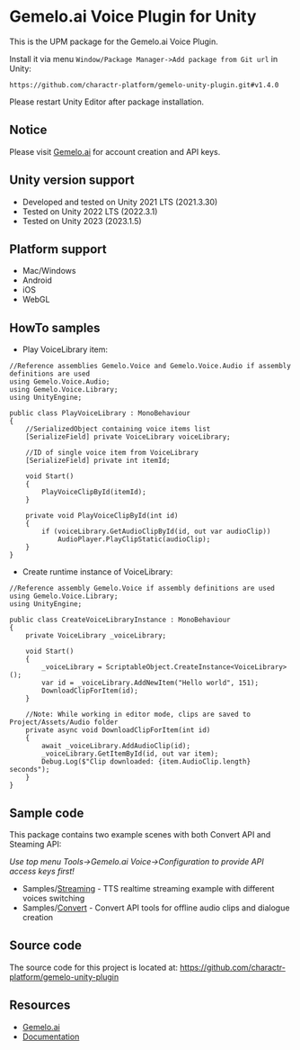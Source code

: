 Gemelo.ai Voice Plugin for Unity
===========

This is the UPM package for the Gemelo.ai Voice Plugin.

Install it via menu `Window/Package Manager->Add package from Git url` in Unity:
```
https://github.com/charactr-platform/gemelo-unity-plugin.git#v1.4.0
```
Please restart Unity Editor after package installation.

## Notice
Please visit [Gemelo.ai](https://app.gemelo.ai) for account creation and API keys.

## Unity version support

- Developed and tested on Unity 2021 LTS (2021.3.30)
- Tested on Unity 2022 LTS (2022.3.1)
- Tested on Unity 2023 (2023.1.5)

## Platform support

- Mac/Windows
- Android
- iOS
- WebGL

## HowTo samples

* Play VoiceLibrary item:
```
//Reference assemblies Gemelo.Voice and Gemelo.Voice.Audio if assembly definitions are used
using Gemelo.Voice.Audio;
using Gemelo.Voice.Library;
using UnityEngine;

public class PlayVoiceLibrary : MonoBehaviour
{
    //SerializedObject containing voice items list
    [SerializeField] private VoiceLibrary voiceLibrary;

    //ID of single voice item from VoiceLibrary
    [SerializeField] private int itemId;
    
    void Start()
    {
        PlayVoiceClipById(itemId);
    }

    private void PlayVoiceClipById(int id)
    {
        if (voiceLibrary.GetAudioClipById(id, out var audioClip))
            AudioPlayer.PlayClipStatic(audioClip);
    }
}
```
* Create runtime instance of VoiceLibrary:
```
//Reference assembly Gemelo.Voice if assembly definitions are used
using Gemelo.Voice.Library;
using UnityEngine;

public class CreateVoiceLibraryInstance : MonoBehaviour
{
    private VoiceLibrary _voiceLibrary;
    
    void Start()
    {
        _voiceLibrary = ScriptableObject.CreateInstance<VoiceLibrary>();
        var id = _voiceLibrary.AddNewItem("Hello world", 151);
        DownloadClipForItem(id);
    }

    //Note: While working in editor mode, clips are saved to Project/Assets/Audio folder
    private async void DownloadClipForItem(int id)
    {
        await _voiceLibrary.AddAudioClip(id);
        _voiceLibrary.GetItemById(id, out var item);
        Debug.Log($"Clip downloaded: {item.AudioClip.length} seconds");
    }
}
```

## Sample code

This package contains two example scenes with both Convert API and Steaming API:

<i>Use top menu Tools->Gemelo.ai Voice->Configuration to provide API access keys first!</i>

* Samples/[Streaming](https://github.com/charactr-platform/gemelo-unity-plugin/tree/main/Samples~/Streaming) - TTS realtime streaming example with different voices switching
* Samples/[Convert](https://github.com/charactr-platform/gemelo-unity-plugin/tree/main/Samples~/Convert) - Convert API tools for offline audio clips and dialogue creation

## Source code

The source code for this project is located at:
https://github.com/charactr-platform/gemelo-unity-plugin

## Resources

* [Gemelo.ai](https://app.gemelo.ai)
* [Documentation](https://docs.api.gemelo.ai/reference/unity)

